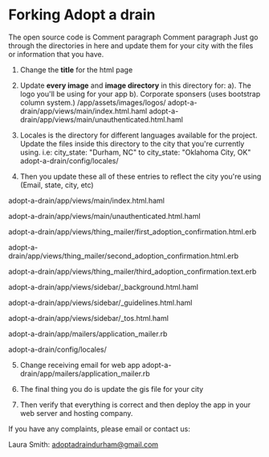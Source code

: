 
# Forking Adopt a drain 


The open source code is Comment paragraph
Comment paragraph
Just go through the directories in here and update them for your city with the files or information that you have. 

1. Change the **__title__** for the html page


2. Update **every image** and **image directory** in this directory for: 
a). The logo you'll be using for your app
b). Corporate sponsers (uses bootstrap column system.)
/app/assets/images/logos/
adopt-a-drain/app/views/main/index.html.haml
adopt-a-drain/app/views/main/unauthenticated.html.haml



3. Locales is the directory for different languages available for the project. Update the files inside this directory to the city that you're currently using.
i.e: city_state: "Durham, NC" to city_state: "Oklahoma City, OK"
adopt-a-drain/config/locales/


4. Then you update these all of these entries to reflect the city you're using 
(Email, state, city, etc)

 adopt-a-drain/app/views/main/index.html.haml

 adopt-a-drain/app/views/main/unauthenticated.html.haml
 
 adopt-a-drain/app/views/thing_mailer/first_adoption_confirmation.html.erb

 adopt-a-drain/app/views/thing_mailer/second_adoption_confirmation.html.erb

 adopt-a-drain/app/views/thing_mailer/third_adoption_confirmation.text.erb

 adopt-a-drain/app/views/sidebar/_background.html.haml

 adopt-a-drain/app/views/sidebar/_guidelines.html.haml

 adopt-a-drain/app/views/sidebar/_tos.html.haml

 adopt-a-drain/app/mailers/application_mailer.rb

 adopt-a-drain/config/locales/


5. Change receiving email for web app 
adopt-a-drain/app/mailers/application_mailer.rb


6. The final thing you do is update the gis file for your city


7. Then verify that everything is correct and then deploy the app in your web server and hosting company. 


If you have any complaints, please email or contact us:

Laura Smith: adoptadraindurham@gmail.com


